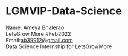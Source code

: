 # LGMVIP-Data-Science
Name: Ameya Bhalerao <br>
LetsGrow More #Feb2022 <br>
Email:ab39912@gmail.com <br>
Data Science Internship for LetsGrowMore <br>

